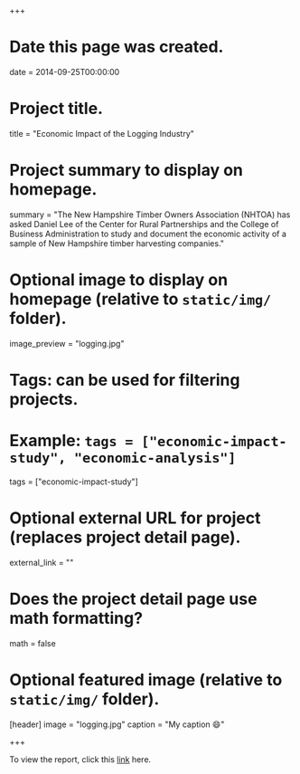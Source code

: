+++
# Date this page was created.
date = 2014-09-25T00:00:00

# Project title.
title = "Economic Impact of the Logging Industry"

# Project summary to display on homepage.
summary = "The New Hampshire Timber Owners Association (NHTOA) has asked Daniel Lee of the Center for Rural Partnerships and the College of Business Administration to study and document the economic activity of a sample of New Hampshire timber harvesting companies."

# Optional image to display on homepage (relative to `static/img/` folder).
image_preview = "logging.jpg"

# Tags: can be used for filtering projects.
# Example: `tags = ["economic-impact-study", "economic-analysis"]`
tags = ["economic-impact-study"]

# Optional external URL for project (replaces project detail page).
external_link = ""

# Does the project detail page use math formatting?
math = false

# Optional featured image (relative to `static/img/` folder).
[header]
image = "logging.jpg"
caption = "My caption :smile:"

+++

To view the report, click this [link](http://www.nhtoa.org/files/docs/PSU%20%20NHTOA%20logging%20economics%20in%20NH.pdf) here.